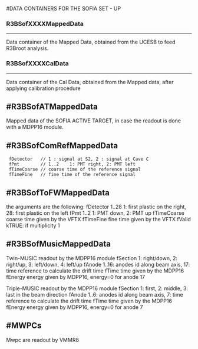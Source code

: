 
#DATA CONTAINERS FOR THE SOFIA SET - UP

### R3BSofXXXXMappedData
------------------------
Data container of the Mapped Data, obtained from the UCESB to feed R3Broot analysis.

### R3BSofXXXXCalData
-----------------
Data container of the Cal Data, obtained from the Mapped data, after applying calibration procedure

#R3BSofATMappedData
--------------------------
Mapped data of the SOFIA ACTIVE TARGET, in case the readout is done with a MDPP16 module.

#R3BSofComRefMappedData
------------------------
     fDetector   // 1 : signal at S2, 2 : signal at Cave C
     fPmt        // 1..2    1: PMT right, 2: PMT left
     fTimeCoarse // coarse time of the reference signal
     fTimeFine   // fine time of the reference signal

#R3BSofToFWMappedData
----------------------
the arguments are the following:
     fDetector   1..28   1: first plastic on the right, 28: first plastic on the left
     fPmt        1..2    1: PMT down, 2: PMT up
     fTimeCoarse coarse time given by the VFTX
     fTimeFine   fine time given by the VFTX
     fValid      kTRUE: if multiplicity 1

#R3BSofMusicMappedData
--------------------------
Twin-MUSIC readout by the MDPP16 module
    fSection       1: right/down, 2: right/up, 3: left/down, 4: left/up
    fAnode         1..16: anodes id along beam axis, 17: time reference to calculate the drift time
    fTime          time given by the MDPP16
    fEnergy        energy given by MDPP16, energy=0 for anode 17


Triple-MUSIC readout by the MDPP16 module
    fSection       1: first, 2: middle, 3: last in the beam direction
    fAnode         1..6: anodes id along beam axis, 7: time reference to calculate the drift time
    fTime          time given by the MDPP16
    fEnergy        energy given by MDPP16, energy=0 for anode 7

#MWPCs
-------
Mwpc are readout by VMMR8
